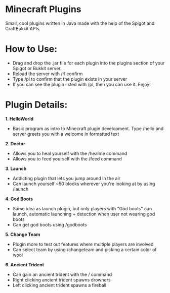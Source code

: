 # Minecraft Plugins

Small, cool plugins written in Java made with the help of the Spigot and CraftBukkit APIs. 

# How to Use:
- Drag and drop the .jar file for each plugin into the plugins section of your Spigot or Bukkit server.
- Reload the server with /rl confirm
- Type /pl to confirm that the plugin exists in your server
- If you can see the plugin listed with /pl, then you can use it. Enjoy!

# Plugin Details:
**1. HelloWorld**
- Basic program as intro to Minecraft plugin development. Type /hello and server greets you with a welcome in formatted text

**2. Doctor**
- Allows you to heal yourself with the /healme command
- Allows you to feed yourself with the /feed command

**3. Launch**
- Addicting plugin that lets you jump around in the air
- Can launch yourself ~50 blocks wherever you're looking at by using /launch

**4. God Boots**
- Same idea as launch plugin, but only players with "God boots" can launch, automatic launching + detection when user not wearing god boots
- Can get god boots using /godboots

**5. Change Team**
- Plugin more to test out features where multiple players are involved
- Can select team by using /changeteam and picking a certain color of wool

**6. Ancient Trident**
- Can gain an ancient trident with the / command
- Right clicking ancient trident spawns drowners
- Left clicking ancient trident spawns a fireball
